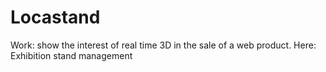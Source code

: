 # Locastand
Work: show the interest of real time 3D in the sale of a web product. Here: Exhibition stand management
